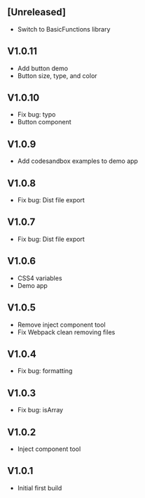 ## [Unreleased]
- Switch to BasicFunctions library

## V1.0.11
- Add button demo
- Button size, type, and color

## V1.0.10
- Fix bug: typo
- Button component

## V1.0.9
- Add codesandbox examples to demo app

## V1.0.8
- Fix bug: Dist file export

## V1.0.7
- Fix bug: Dist file export

## V1.0.6
- CSS4 variables
- Demo app

## V1.0.5
- Remove inject component tool
- Fix Webpack clean removing files

## V1.0.4
- Fix bug: formatting

## V1.0.3
- Fix bug: isArray

## V1.0.2
- Inject component tool

## V1.0.1
- Initial first build